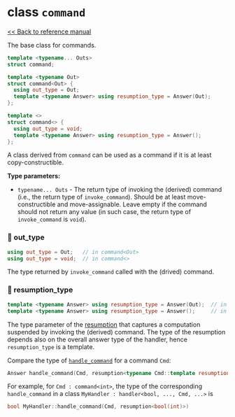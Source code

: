 # class `command`

[<< Back to reference manual](refman.md)

The base class for commands.

```cpp
template <typename... Outs>
struct command;

template <typename Out>
struct command<Out> {
  using out_type = Out;
  template <typename Answer> using resumption_type = Answer(Out);
};

template <>
struct command<> {
  using out_type = void;
  template <typename Answer> using resumption_type = Answer();
};
```

A class derived from `command` can be used as a command if it is at least copy-constructible.

**Type parameters:**

- `typename... Outs` - The return type of invoking the (derived) command (i.e., the return type of `invoke_command`). Should be at least move-constructible and move-assignable. Leave empty if the command should not return any value (in such case, the return type of `invoke_command` is `void`).

### :large_orange_diamond: out_type

```cpp
using out_type = Out;   // in command<Out>
using out_type = void;  // in command<>
```

The type returned by `invoke_command` called with the (drived) command.

### :large_orange_diamond: resumption_type

```cpp
template <typename Answer> using resumption_type = Answer(Out);  // in command<Out>
template <typename Answer> using resumption_type = Answer();     // in command<>
```

The type parameter of the [resumption](refman-resumption.md) that captures a computation suspended by invoking the (derived) command. The type of the resumption depends also on the overall answer type of the handler, hence `resumption_type` is a template.

Compare the type of [`handle_command`](refman-handler.md) for a command `Cmd`:

```cpp
Answer handle_command(Cmd, resumption<typename Cmd::template resumption_type<Answer>>)
```

For example, for `Cmd : command<int>`, the type of the corresponding `handle_command` in a class `MyHandler : handler<bool, ..., Cmd, ...>` is

```cpp
bool MyHandler::handle_command(Cmd, resumption<bool(int)>)
```
